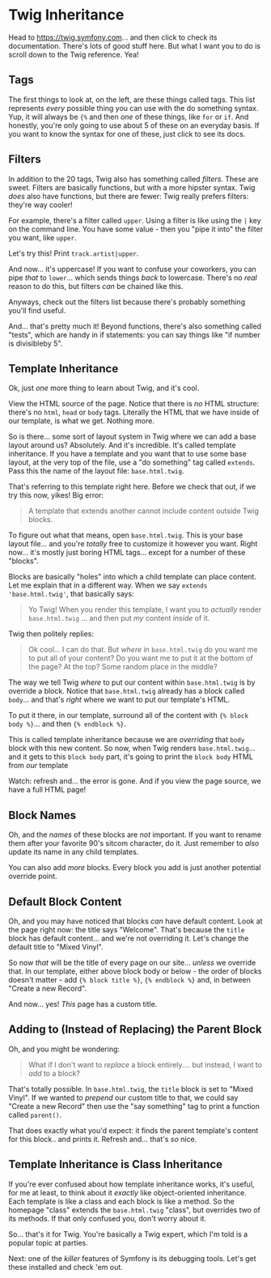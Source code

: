 # Twig Inheritance

Head to https://twig.symfony.com... and then click to check its documentation. There's
lots of good stuff here. But what I want you to do is scroll down to the Twig
reference. Yea!

## Tags

The first things to look at, on the left, are these things called tags. This
list represents *every* possible thing you can use with the do something syntax. Yup,
it will always be `{%` and then *one* of these things, like `for` or `if`. And
honestly, you're only going to use about 5 of these on an everyday basis. If
you want to know the syntax for one of these, just click to see its docs.

## Filters

In addition to the 20 tags, Twig also has something called *filters*. These are sweet.
Filters are basically functions, but with a more hipster syntax. Twig *does* also
have functions, but there are fewer: Twig really prefers filters: they're way
cooler!

For example, there's a filter called `upper`. Using a filter is like using the
`|` key on the command line. You have some value - then you "pipe it into"
the filter you want, like `upper`.

Let's try this! Print `track.artist|upper`.

And now... it's uppercase! If you want to confuse your coworkers, you can pipe
*that* to `lower`... which sends things *back* to lowercase. There's no *real*
reason to do this, but filters *can* be chained like this.

Anyways, check out the filters list because there's probably something you'll
find useful.

And... that's pretty much it! Beyond functions, there's also something called
"tests", which are handy in if statements: you can say things like "if number is
divisibleby 5".

## Template Inheritance

Ok, just *one* more thing to learn about Twig, and it's cool.

View the HTML source of the page. Notice that there is *no* HTML structure: there's
no `html`, `head` or `body` tags. Literally the HTML that we have inside of our
template, is what we get. Nothing more.

So is there... some sort of layout system in Twig where we can add a base layout
around us? Absolutely. And it's incredible. It's called template inheritance. If
you have a template and you want that to use some base layout, at the very top of
the file, use a "do something" tag called `extends`. Pass this the name of the
layout file: `base.html.twig`.

That's referring to this template right here. Before we check that out, if we
try this now, yikes! Big error:

> A template that extends another cannot include content outside Twig blocks.

To figure out what that means, open `base.html.twig`. This is your base layout file...
and you're *totally* free to customize it however you want. Right now... it's
mostly just boring HTML tags... except for a number of these "blocks".

Blocks are basically "holes" into which a child template can place content. Let
me explain that in a different way. When we say `extends 'base.html.twig'`, that
basically says:

> Yo Twig! When you render this template, I want you to *actually* render
> `base.html.twig` ... and then put *my* content *inside* of it.

Twig then politely replies:

> Ok cool... I can do that. But *where* in `base.html.twig` do you want me to put
> all of your content? Do you want me to put it at the bottom of the page? At the
> top? Some random place in the middle?

The way we tell Twig *where* to put our content within `base.html.twig` is by
override a block. Notice that `base.html.twig` already has a block called `body`...
and that's *right* where we want to put our template's HTML.

To put it there, in our template, surround all of the content with
`{% block body %}`... and then `{% endblock %}`.

This is called template inheritance because we are *overriding* that `body` block
with this new content. So now, when Twig renders `base.html.twig`... and it gets to
this `block body` part, it's going to print the `block body` HTML from *our* template

Watch: refresh and... the error is gone. And if you view the page source, we have a
full HTML page!

## Block Names

Oh, and the *names* of these blocks are *not* important. If you want to rename them
after your favorite 90's sitcom character, do it. Just remember to *also* update
its name in any child templates.

You can also add *more* blocks. Every block you add is just another potential
override point.

## Default Block Content

Oh, and you may have noticed that blocks *can* have default content. Look
at the page right now: the title says "Welcome". That's because the `title` block
has default content... and we're not overriding it. Let's change the default title
to "Mixed Vinyl".

So now *that* will be the title of every page on our site... *unless* we override
that. In our template, either above block body or below - the order of blocks
doesn't matter - add `{% block title %}`, `{% endblock %}` and, in between
"Create a new Record".

And now... yes! *This* page has a custom title.

## Adding to (Instead of Replacing) the Parent Block

Oh, and you might be wondering:

> What if I don't want to *replace* a block entirely.... but instead, I want to
> *add* to a block?

That's totally possible. In `base.html.twig`, the `title` block is set to "Mixed
Vinyl". If we wanted to *prepend* our custom title to that, we could say "Create
a new Record" then use the "say something" tag to print a function called `parent()`.

That does exactly what you'd expect: it finds the parent template's content for
this block.. and prints it. Refresh and... that's *so* nice.

## Template Inheritance is Class Inheritance

If you're ever confused about how template inheritance works, it's useful, for me
at least, to think about it *exactly* like object-oriented inheritance. Each
template is like a class and each block is like a method. So the homepage "class"
extends the `base.html.twig` "class", but overrides two of its methods. If that
only confused you, don't worry about it.

So... that's it for Twig. You're basically a Twig expert, which I'm told is a
popular topic at parties.

Next: one of the *killer* features of Symfony is its debugging tools. Let's get
these installed and check 'em out.
